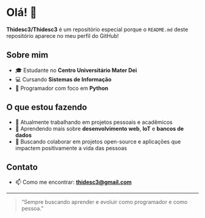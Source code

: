 # Olá! 👋

**Thidesc3/Thidesc3** é um repositório especial porque o `README.md` deste repositório aparece no meu perfil do GitHub!

## Sobre mim

- 🎓 Estudante no **Centro Universitário Mater Dei**  
- 💻 Cursando **Sistemas de Informação**  
- 🐍 Programador com foco em **Python**  

## O que estou fazendo

- 🔭 Atualmente trabalhando em projetos pessoais e acadêmicos  
- 🌱 Aprendendo mais sobre **desenvolvimento web**, **IoT** e **bancos de dados**  
- 👯 Buscando colaborar em projetos open-source e aplicações que impactem positivamente a vida das pessoas  

## Contato

- 📫 Como me encontrar: **thidesc3@gmail.com** 

---

> “Sempre buscando aprender e evoluir como programador e como pessoa.”
